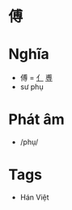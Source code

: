 # 傅

# Nghĩa
* 傅 = [亻](亻.md) [尃](尃.md)
* sư phụ

# Phát âm
* /phụ/

# Tags
* Hán Việt

<script>window.HANZI_FIELD='傅';</script>

